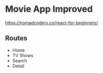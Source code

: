 # Movie App Improved

https://nomadcoders.co/react-for-beginners/

## Routes

- Home
- TV Shows
- Search
- Detail
